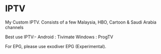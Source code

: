 # IPTV
My Custom IPTV.
Consists of a few Malaysia, HBO, Cartoon & Saudi Arabia channels 

Best use IPTV:-
Android : Tivimate
Windows : ProgTV

For EPG, please use exodiver EPG (Experimental).
